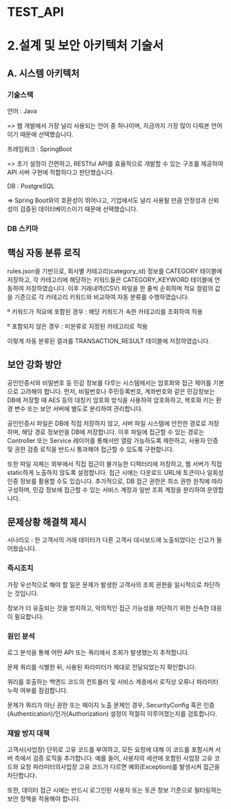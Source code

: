 # TEST_API


# 2.설계 및 보안 아키텍처 기술서
  
## A. 시스템 아키텍처

### 기술스택

언어 : Java 

=> 웹 개발에서 가장 널리 사용되는 언어 중 하나이며, 지금까지 가장 많이 다뤄본 언어이기 때문에 선택했습니다.

프레임워크 : SpringBoot

=> 초기 설정이 간편하고, RESTful API를 효율적으로 개발할 수 있는 구조를 제공하여 API 서버 구현에 적합하다고 판단했습니다.

DB : PostgreSQL 

=> Spring Boot와의 호환성이 뛰어나고, 기업에서도 널리 사용될 만큼 안정성과 신뢰성이 검증된 데이터베이스이기 때문에 선택했습니다.

### DB 스키마

## 핵심 자동 분류 로직

rules.json을 기반으로, 회사별 카테고리(category_id) 정보를 CATEGORY 테이블에 저장하고, 각 카테고리에 해당하는 키워드들은 CATEGORY_KEYWORD 테이블에 연동하여 저장하였습니다. 이후 거래내역(CSV) 파일을 한 줄씩 순회하며 적요 컬럼의 값을 기준으로 각 카테고리 키워드와 비교하여 자동 분류를 수행하였습니다.

º 키워드가 적요에 포함된 경우 : 해당 키워드가 속한 카테고리를 조회하여 적용

º 포함되지 않은 경우 : 미분류로 지정된 카테고리로 적용

이렇게 자동 분류된 결과를 TRANSACTION_RESULT 테이블에 저장하였습니다.

## 보안 강화 방안

공인인증서와 비밀번호 등 민감 정보를 다루는 시스템에서는 암호화와 접근 제어를 기본으로 고려해야 합니다. 먼저, 비밀번호나 주민등록번호, 계좌번호와 같은 민감정보는 DB에 저장할 때 AES 등의 대칭키 암호화 방식을 사용하여 암호화하고, 복호화 키는 환경 변수 또는 보안 서버에 별도로 분리하여 관리합니다.

공인인증서 파일은 DB에 직접 저장하지 않고, 서버 파일 시스템에 안전한 경로로 저장하며, 해당 경로 정보만을 DB에 저장합니다. 이후 파일에 접근할 수 있는 경로는 Controller 또는 Service 레이어를 통해서만 열람 가능하도록 제한하고, 사용자 인증 및 권한 검증 로직을 반드시 통과해야 접근할 수 있도록 구현합니다.

또한 파일 자체는 외부에서 직접 접근이 불가능한 디렉터리에 저장하고, 웹 서버가 직접 static하게 노출하지 않도록 설정합니다. 접근 시에는 다운로드 URL에 토큰이나 일회성 인증 정보를 활용할 수도 있습니다.
추가적으로, DB 접근 권한은 최소 권한 원칙에 따라 구성하며, 민감 정보에 접근할 수 있는 서비스 계정과 일반 조회 계정을 분리하여 운영합니다.

## 문제상황 해결책 제시

시나리오 : 한 고객사의 거래 데이터가 다른 고객사 대시보드에 노출되었다는 신고가 들어왔습니다.

### 즉시조치

가장 우선적으로 해야 할 일은 문제가 발생한 고객사의 조회 권한을 일시적으로 차단하는 것입니다.

정보가 더 유출되는 것을 방지하고, 악의적인 접근 가능성을 차단하기 위한 신속한 대응이 필요합니다.

### 원인 분석
로그 분석을 통해 어떤 API 또는 쿼리에서 조회가 발생했는지 추적합니다.

문제 쿼리를 식별한 뒤, 사용된 파라미터가 제대로 전달되었는지 확인합니다.

쿼리를 호출하는 백엔드 코드의 컨트롤러 및 서비스 계층에서 로직상 오류나 파라미터 누락 여부를 점검합니다.

문제가 쿼리가 아닌 권한 또는 페이지 노출 문제인 경우,
SecurityConfig 혹은 인증(Authentication)/인가(Authorization) 설정이 적절히 이루어졌는지를 검토합니다.

### 재발 방지 대책

고객사(사업장) 단위로 고유 코드를 부여하고, 모든 요청에 대해 이 코드를 포함시켜 서버 측에서 검증 로직을 추가합니다.
예를 들어, 사용자의 세션에 포함된 사업장 고유 코드와 요청 파라미터의사업장 고유 코드가 다르면 예외(Exception)를 발생시켜 접근을 차단합니다.

또한, 데이터 접근 시에는 반드시 로그인된 사용자 또는 토큰 정보 기준으로 필터링하는 보안 정책을 적용해야 합니다.
    
